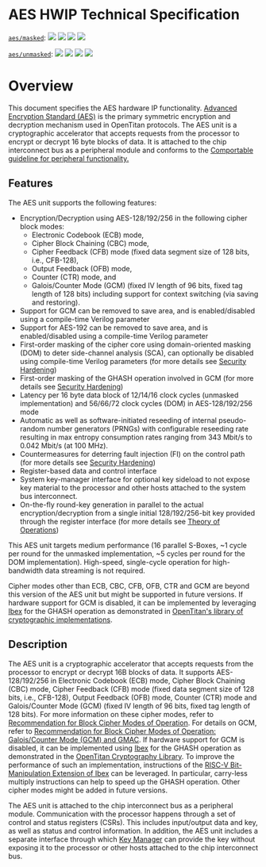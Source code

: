 # AES HWIP Technical Specification

[`aes/masked`](https://reports.opentitan.org/hw/ip/aes_masked/dv/latest/report.html):
![](https://dashboards.lowrisc.org/badges/dv/aes/masked/test.svg)
![](https://dashboards.lowrisc.org/badges/dv/aes/masked/passing.svg)
![](https://dashboards.lowrisc.org/badges/dv/aes/masked/functional.svg)
![](https://dashboards.lowrisc.org/badges/dv/aes/masked/code.svg)

[`aes/unmasked`](https://reports.opentitan.org/hw/ip/aes_unmasked/dv/latest/report.html):
![](https://dashboards.lowrisc.org/badges/dv/aes/unmasked/test.svg)
![](https://dashboards.lowrisc.org/badges/dv/aes/unmasked/passing.svg)
![](https://dashboards.lowrisc.org/badges/dv/aes/unmasked/functional.svg)
![](https://dashboards.lowrisc.org/badges/dv/aes/unmasked/code.svg)

# Overview

This document specifies the AES hardware IP functionality.
[Advanced Encryption Standard (AES)](https://www.nist.gov/publications/advanced-encryption-standard-aes) is the primary symmetric encryption and decryption mechanism used in OpenTitan protocols.
The AES unit is a cryptographic accelerator that accepts requests from the processor to encrypt or decrypt 16 byte blocks of data.
It is attached to the chip interconnect bus as a peripheral module and conforms to the [Comportable guideline for peripheral functionality.](../../../doc/contributing/hw/comportability/README.md)


## Features

The AES unit supports the following features:

- Encryption/Decryption using AES-128/192/256 in the following cipher block modes:
  - Electronic Codebook (ECB) mode,
  - Cipher Block Chaining (CBC) mode,
  - Cipher Feedback (CFB) mode (fixed data segment size of 128 bits, i.e., CFB-128),
  - Output Feedback (OFB) mode,
  - Counter (CTR) mode, and
  - Galois/Counter Mode (GCM) (fixed IV length of 96 bits, fixed tag length of 128 bits) including support for context switching (via saving and restoring).
- Support for GCM can be removed to save area, and is enabled/disabled using a compile-time Verilog parameter
- Support for AES-192 can be removed to save area, and is enabled/disabled using a compile-time Verilog parameter
- First-order masking of the cipher core using domain-oriented masking (DOM) to deter side-channel analysis (SCA), can optionally be disabled using compile-time Verilog parameters (for more details see [Security Hardening](./doc/theory_of_operation.md#side-channel-analysis))
- First-order masking of the GHASH operation involved in GCM (for more details see [Security Hardening](./doc/theory_of_operation.md#side-channel-analysis))
- Latency per 16 byte data block of 12/14/16 clock cycles (unmasked implementation) and 56/66/72 clock cycles (DOM) in AES-128/192/256 mode
- Automatic as well as software-initiated reseeding of internal pseudo-random number generators (PRNGs) with configurable reseeding rate resulting in max entropy consumption rates ranging from 343 Mbit/s to 0.042 Mbit/s (at 100 MHz).
- Countermeasures for deterring fault injection (FI) on the control path (for more details see [Security Hardening](./doc/theory_of_operation.md#fault-injection))
- Register-based data and control interface
- System key-manager interface for optional key sideload to not expose key material to the processor and other hosts attached to the system bus interconnect.
- On-the-fly round-key generation in parallel to the actual encryption/decryption from a single initial 128/192/256-bit key provided through the register interface (for more details see [Theory of Operations](./doc/theory_of_operation.md))

This AES unit targets medium performance (16 parallel S-Boxes, \~1 cycle per round for the unmasked implementation, \~5 cycles per round for the DOM implementation).
High-speed, single-cycle operation for high-bandwidth data streaming is not required.

Cipher modes other than ECB, CBC, CFB, OFB, CTR and GCM are beyond this version of the AES unit but might be supported in future versions.
If hardware support for GCM is disabled, it can be implemented by leveraging [Ibex](../../top_earlgrey/ip_autogen/rv_core_ibex/README.md) for the GHASH operation as demonstrated in [OpenTitan's library of cryptographic implementations](https://github.com/lowRISC/opentitan/tree/master/sw/device/lib/crypto).


## Description

The AES unit is a cryptographic accelerator that accepts requests from the processor to encrypt or decrypt 16B blocks of data.
It supports AES-128/192/256 in Electronic Codebook (ECB) mode, Cipher Block Chaining (CBC) mode, Cipher Feedback (CFB) mode (fixed data segment size of 128 bits, i.e., CFB-128), Output Feedback (OFB) mode, Counter (CTR) mode and Galois/Counter Mode (GCM) (fixed IV length of 96 bits, fixed tag length of 128 bits).
For more information on these cipher modes, refer to [Recommendation for Block Cipher Modes of Operation](https://nvlpubs.nist.gov/nistpubs/Legacy/SP/nistspecialpublication800-38a.pdf).
For details on GCM, refer to [Recommendation for Block Cipher Modes of Operation: Galois/Counter Mode (GCM) and GMAC](https://nvlpubs.nist.gov/nistpubs/Legacy/SP/nistspecialpublication800-38d.pdf).
If hardware support for GCM is disabled, it can be implemented using [Ibex](../../top_earlgrey/ip_autogen/rv_core_ibex/README.md) for the GHASH operation as demonstrated in the [OpenTitan Cryptography Library](../../../doc/security/cryptolib/README.md).
To improve the performance of such an implementation, instructions of the [RISC-V Bit-Manipulation Extension of Ibex](https://ibex-core.readthedocs.io/en/latest/03_reference/instruction_decode_execute.html#arithmetic-logic-unit-alu) can be leveraged.
In particular, carry-less multiply instructions can help to speed up the GHASH operation.
Other cipher modes might be added in future versions.

The AES unit is attached to the chip interconnect bus as a peripheral module.
Communication with the processor happens through a set of control and status registers (CSRs).
This includes input/output data and key, as well as status and control information.
In addition, the AES unit includes a separate interface through which [Key Manager](../keymgr/README.md) can provide the key without exposing it to the processor or other hosts attached to the chip interconnect bus.
